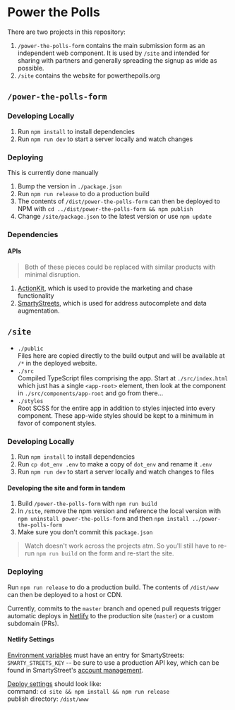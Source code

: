 # Power the Polls

There are two projects in this repository:

1. `/power-the-polls-form` contains the main submission form as an independent web component. It is used by `/site` and intended for sharing with partners and generally spreading the signup as wide as possible.
2. `/site` contains the website for powerthepolls.org

## `/power-the-polls-form`

### Developing Locally

1. Run `npm install` to install dependencies
2. Run `npm run dev` to start a server locally and watch changes

### Deploying

This is currently done manually

1. Bump the version in `./package.json`
2. Run `npm run release` to do a production build
3. The contents of `/dist/power-the-polls-form` can then be deployed to NPM with `cd ../dist/power-the-polls-form && npm publish`
4. Change `/site/package.json` to the latest version or use `npm update`

### Dependencies

#### APIs

> Both of these pieces could be replaced with similar products with minimal disruption.

1. [ActionKit](https://ptp.actionkit.com/admin/), which is used to provide the marketing and chase functionality
2. [SmartyStreets](https://account.smartystreets.com/), which is used for address autocomplete and data augmentation.

## `/site`

* `./public`  
  Files here are copied directly to the build output and will be available at `/*` in the deployed website.
* `./src`  
  Compiled TypeScript files comprising the app. Start at `./src/index.html` which just has a single `<app-root>` element, then look at the component in `./src/components/app-root` and go from there...
* `./styles`  
  Root SCSS for the entire app in addition to styles injected into every component. These app-wide styles should be kept to a minimum in favor of component styles.

### Developing Locally

1. Run `npm install` to install dependencies
2. Run `cp dot_env .env` to make a copy of `dot_env` and rename it `.env`
3. Run `npm run dev` to start a server locally and watch changes to files

#### Developing the site and form in tandem

1. Build `/power-the-polls-form` with `npm run build`
2. In `/site`, remove the npm version and reference the local version with `npm uninstall power-the-polls-form` and then `npm install ../power-the-polls-form`
3. Make sure you don't commit this `package.json`

> Watch doesn't work across the projects atm. So you'll still have to re-run `npm run build` on the form and re-start the site.

### Deploying

Run `npm run release` to do a production build. The contents of `/dist/www` can then be deployed to a host or CDN.

Currently, commits to the `master` branch and opened pull requests trigger automatic deploys in [Netlify](https://netlify.com) to the production site (`master`) or a custom subdomain (PRs).

#### Netlify Settings

[Environment variables](https://docs.netlify.com/configure-builds/environment-variables/) must have an entry for SmartyStreets: `SMARTY_STREETS_KEY` -- be sure to use a production API key, which can be found in SmartyStreet's [account management](https://account.smartystreets.com/#keys).

[Deploy settings](https://app.netlify.com/sites/powerthepolls/settings/deploys) should look like:  
command: `cd site && npm install && npm run release`  
publish directory: `/dist/www`
